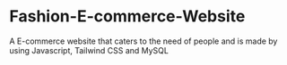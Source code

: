 # Fashion-E-commerce-Website
A E-commerce website that caters to the need of people and is made by using Javascript, Tailwind CSS and MySQL
